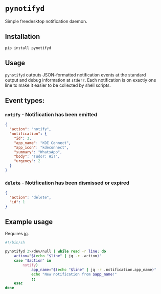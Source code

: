# `pynotifyd`

Simple freedesktop notification daemon.

## Installation

```shell
pip install pynotifyd
```

## Usage

`pynotifyd` outputs JSON-formatted notification events at the standard output
and debug information at `stderr`. Each notification is on exactly one line to
make it easier to be collected by shell scripts.

## Event types:

### `notify` - Notification has been emitted

```json
{
  "action": "notify",
  "notification": {
    "id": 3,
    "app_name": "KDE Connect",
    "app_icon": "kdeconnect",
    "summary": "WhatsApp",
    "body": "Tudor: Hi!",
    "urgency": 2
  }
}
```

### `delete` - Notification has been dismissed or expired

```json
{
  "action": "delete",
  "id": 1
}
```

## Example usage

Requires [jq](https://stedolan.github.io/jq/).

```bash
#!/bin/sh

pynotifyd 2>/dev/null | while read -r line; do
    action="$(echo "$line" | jq -r .action)"
    case "$action" in
        notify)
            app_name="$(echo "$line" | jq -r .notification.app_name)"
            echo "New notification from $app_name!"
            ;;
    esac
done
```
